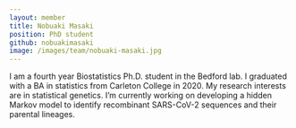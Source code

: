 ```yaml
---
layout: member
title: Nobuaki Masaki
position: PhD student
github: nobuakimasaki
image: /images/team/nobuaki-masaki.jpg
---
```


I am a fourth year Biostatistics Ph.D. student in the Bedford lab. I graduated with a BA in statistics from Carleton College in 2020. My research interests are in statistical genetics.
I’m currently working on developing a hidden Markov model to identify recombinant SARS-CoV-2 sequences and their parental lineages.
